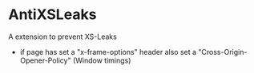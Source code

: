 # AntiXSLeaks
A extension to prevent XS-Leaks

- if page has set a "x-frame-options" header also set a "Cross-Origin-Opener-Policy" (Window timings)
